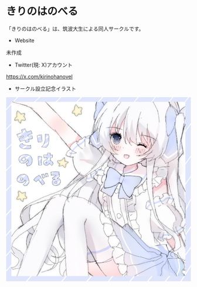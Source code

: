 # きりのはのべる

「きりのはのべる」は、筑波大生による同人サークルです。

- Website

未作成

- Twitter(現: X)アカウント

https://x.com/kirinohanovel

- サークル設立記念イラスト

![サークル設立記念イラスト](https://github.com/Kirinoha-Novel/.github/blob/main/profile/assets/%E3%82%B5%E3%83%BC%E3%82%AF%E3%83%AB%E8%A8%AD%E7%AB%8B%E8%A8%98%E5%BF%B5%E3%82%A4%E3%83%A9%E3%82%B9%E3%83%88.png)
